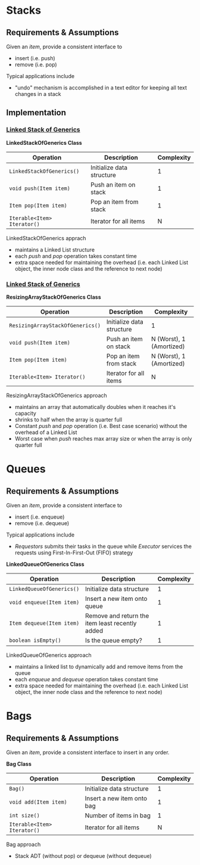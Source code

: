 # Stacks

## Requirements & Assumptions
Given an *item*, provide a consistent interface to

* insert (i.e. push)
* remove (i.e. pop)


Typical applications include

* "undo" mechanism is accomplished in a text editor for keeping all text changes in a stack


## Implementation


### [Linked Stack of Generics](../../src/main/java/com/rehmanz/stack/LinkedStackOfGenerics.java)



**LinkedStackOfGenerics Class**

| Operation | Description | Complexity |
| ----------| ----------- | ---------- |
| `LinkedStackOfGenerics()` | Initialize data structure | 1 |
| `void push(Item item)` | Push an item on stack | 1 |
| `Item pop(Item item)` | Pop an item from stack | 1 |
| `Iterable<Item> Iterator()` | Iterator for all items | N |

LinkedStackOfGenerics apprach
* maintains a Linked List structure
* each *push* and *pop* operation takes constant time
* extra space needed for maintaining the overhead (i.e. each Linked List object, the inner node class and the 
reference to next node)


### [Linked Stack of Generics](../../src/main/java/com/rehmanz/stack/ResizingArrayStackOfGenerics.java)



**ResizingArrayStackOfGenerics Class**

| Operation | Description | Complexity |
| ----------| ----------- | ---------- |
| `ResizingArrayStackOfGenerics()` | Initialize data structure | 1 |
| `void push(Item item)` | Push an item on stack | N (Worst), 1 (Amortized) |
| `Item pop(Item item)` | Pop an item from stack | N (Worst), 1 (Amortized) |
| `Iterable<Item> Iterator()` | Iterator for all items | N |

ResizingArrayStackOfGenerics approach
* maintains an array that automatically doubles when it reaches it's capacity
* shrinks to half when the array is quarter full
* Constant *push* and *pop* operation (i.e. Best case scenario) without the overhead of a Linked List
* Worst case when *push* reaches max array size or when the array is only quarter full 


# Queues

## Requirements & Assumptions
Given an *item*, provide a consistent interface to

* insert (i.e. enqueue)
* remove (i.e. dequeue)


Typical applications include

* *Requestors* submits their tasks in the queue while *Executor* services the requests using First-In-First-Out (FIFO)
strategy

**LinkedQueueOfGenerics Class**

| Operation | Description | Complexity |
| ----------| ----------- | ---------- |
| `LinkedQueueOfGenerics()` | Initialize data structure | 1 |
| `void enqueue(Item item)` | Insert a new item onto queue | 1 |
| `Item dequeue(Item item)` | Remove and return the item least recently added | 1 |
| `boolean isEmpty()` | Is the queue empty? | 1 |

LinkedQueueOfGenerics approach
* maintains a linked list to dynamically add and remove items from the queue
* each *enqueue* and *dequeue* operation takes constant time
* extra space needed for maintaining the overhead (i.e. each Linked List object, the inner node class and the 
reference to next node)



# Bags

## Requirements & Assumptions
Given an *item*, provide a consistent interface to insert in any order. 


**Bag Class**

| Operation | Description | Complexity |
| ----------| ----------- | ---------- |
| `Bag()` | Initialize data structure | 1 |
| `void add(Item item)` | Insert a new item onto bag | 1 |
| `int size()` | Number of items in bag | 1 |
| `Iterable<Item> Iterator()` | Iterator for all items | N |

Bag approach
* Stack ADT (without pop) or dequeue (without dequeue)